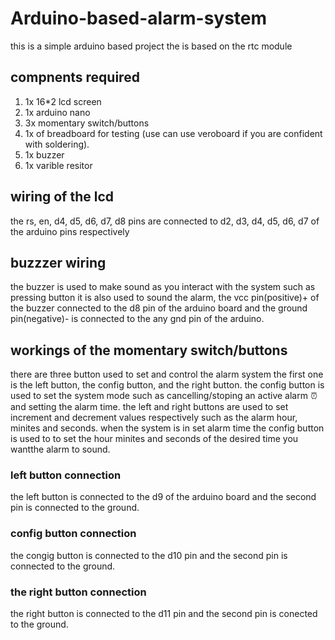 # Arduino-based-alarm-system
this is a simple arduino based project the is based on the rtc module

## compnents required
1. 1x 16*2 lcd screen
2. 1x arduino nano
3. 3x momentary switch/buttons
4. 1x of breadboard for testing (use can use veroboard if you are confident with soldering).
5. 1x buzzer
6. 1x varible resitor

## wiring of the lcd
the rs, en, d4, d5, d6, d7, d8 pins are connected to d2, d3, d4, d5, d6, d7 of the arduino pins respectively

## buzzzer wiring
the buzzer is used to make sound as you interact with the system such as pressing button it is also used to sound the alarm, the vcc pin(positive)+ of 
the buzzer connected to the d8 pin of the arduino board and the ground pin(negative)- is connected to the any gnd pin of the arduino.

## workings of the momentary switch/buttons 
there are three button used to set and control the alarm system the first one is the left button, the config button, and the right button.
the config button is used to set the system mode such as cancelling/stoping an active alarm ⏰ and setting the alarm time.
the left and right buttons are used to set increment and decrement values respectively such as the alarm hour, minites and seconds.
when the system is in set alarm time the config button is used to to set the hour minites and seconds of the desired time you wantthe alarm to sound.
### left button connection 
the left button is connected to the d9 of the arduino board and the second pin is connected to the ground.
### config button connection
the congig button is connected to the d10 pin and the second pin is connected to the ground.
### the right button connection
the right button is connected to the d11 pin and the second pin is conected to the ground.
